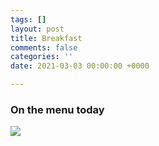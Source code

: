 ```yaml
---
tags: []
layout: post
title: Breakfast
comments: false
categories: ''
date: 2021-03-03 00:00:00 +0000

---
```

### On the menu today

![](/uploads/img_5570.jpeg)